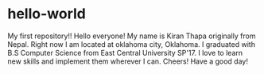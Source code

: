 # hello-world
My first repository!!
Hello everyone!
My name is Kiran Thapa originally from Nepal. Right now I am located at oklahoma city, Oklahoma. I graduated with B.S Computer Science from East Central University SP'17. I love to learn new skills and implement them wherever I can.
Cheers!
Have a good day!

